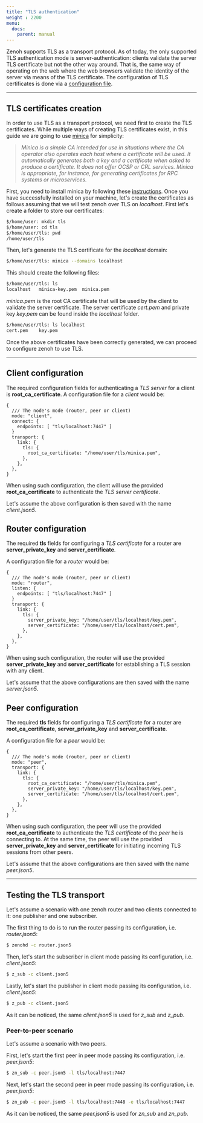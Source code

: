 ```yaml
---
title: "TLS authentication"
weight : 2200
menu:
  docs:
    parent: manual
---
```


Zenoh supports TLS as a transport protocol.
As of today, the only supported TLS authentication mode is server-authentication: clients validate the server TLS certificate but not the other way around.
That is, the same way of operating on the web where the web browsers validate the identity of the server via means of the TLS certificate.
The configuration of TLS certificates is done via a [configuration file](./configuration).

---------
## TLS certificates creation

In order to use TLS as a transport protocol, we need first to create the TLS certificates. 
While multiple ways of creating TLS certificates exist, in this guide we are going to use [minica](https://github.com/jsha/minica) for simplicity:

> *Minica is a simple CA intended for use in situations where the CA operator also operates each host where a certificate will be used. It automatically generates both a key and a certificate when asked to produce a certificate. It does not offer OCSP or CRL services. Minica is appropriate, for instance, for generating certificates for RPC systems or microservices.*

First, you need to install minica by following these [instructions](https://github.com/jsha/minica#installation).
Once you have successfully installed on your machine, let's create the certificates as follows assuming that we will test zenoh over TLS on *localhost*.
First let's create a folder to store our certificates:
```bash
$/home/user: mkdir tls
$/home/user: cd tls
$/home/user/tls: pwd
/home/user/tls
```

Then, let's generate the TLS certificate for the *localhost* domain:
```bash
$/home/user/tls: minica --domains localhost
```

This should create the following files:
```bash
$/home/user/tls: ls
localhost   minica-key.pem  minica.pem
```

*minica.pem* is the root CA certificate that will be used by the client to validate the server certificate.
The server certificate *cert.pem* and private key *key.pem* can be found inside the *localhost* folder.
```bash
$/home/user/tls: ls localhost
cert.pem    key.pem
```

Once the above certificates have been correctly generated, we can proceed to configure zenoh to use TLS.

---------
## Client configuration

The required configuration fields for authenticating a *TLS server* for a client is **root_ca_certificate**.
A configuration file for a *client* would be:
```
{
  /// The node's mode (router, peer or client)
  mode: "client",
  connect: {
    endpoints: [ "tls/localhost:7447" ]
  }
  transport: {
    link: {
      tls: {
        root_ca_certificate: "/home/user/tls/minica.pem",
      },
    },
  },
}
```

When using such configuration, the client will use the provided **root_ca_certificate** to authenticate the *TLS server certificate*.

Let's assume the above configuration is then saved with the name *client.json5*.

## Router configuration

The required **tls** fields for configuring a *TLS certificate* for a router are **server_private_key** and **server_certificate**.

A configuration file for a *router* would be:
```
{
  /// The node's mode (router, peer or client)
  mode: "router",
  listen: {
    endpoints: [ "tls/localhost:7447" ]
  }
  transport: {
    link: {
      tls: {
        server_private_key: "/home/user/tls/localhost/key.pem",
        server_certificate: "/home/user/tls/localhost/cert.pem",
      },
    },
  },
}
```

When using such configuration, the router will use the provided **server_private_key** and **server_certificate** for establishing a TLS session with any client.

Let's assume that the above configurations are then saved with the name *server.json5*.

## Peer configuration

The required **tls** fields for configuring a *TLS certificate* for a router are **root_ca_certificate**, **server_private_key** and **server_certificate**.

A configuration file for a *peer* would be:
```
{
  /// The node's mode (router, peer or client)
  mode: "peer",
  transport: {
    link: {
      tls: {
        root_ca_certificate: "/home/user/tls/minica.pem",
        server_private_key: "/home/user/tls/localhost/key.pem",
        server_certificate: "/home/user/tls/localhost/cert.pem",
      },
    },
  },
}
```

When using such configuration, the peer will use the provided **root_ca_certificate** to authenticate the *TLS certificate* of the *peer* he is connecting to.
At the same time, the peer will use the provided **server_private_key** and **server_certificate** for initiating incoming TLS sessions from other peers.

Let's assume that the above configurations are then saved with the name *peer.json5*.

---------
## Testing the TLS transport

Let's assume a scenario with one zenoh router and two clients connected to it: one publisher and one subscriber.

The first thing to do is to run the router passing its configuration, i.e. *router.json5*:
```bash
$ zenohd -c router.json5
```

Then, let's start the subscriber in client mode passing its configuration, i.e. *client.json5*:
```bash
$ z_sub -c client.json5
```

Lastly, let's start the publisher in client mode passing its configuration, i.e. *client.json5*:
```bash
$ z_pub -c client.json5
```

As it can be noticed, the same *client.json5* is used for *z_sub* and *z_pub*.

### Peer-to-peer scenario
Let's assume a scenario with two peers.

First, let's start the first peer in peer mode passing its configuration, i.e. *peer.json5*:
```bash
$ zn_sub -c peer.json5 -l tls/localhost:7447
```

Next, let's start the second peer in peer mode passing its configuration, i.e. *peer.json5*:
```bash
$ zn_pub -c peer.json5 -l tls/localhost:7448 -e tls/localhost:7447
```

As it can be noticed, the same *peer.json5* is used for *zn_sub* and *zn_pub*.
